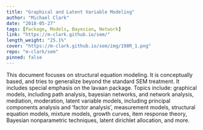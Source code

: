 ```yaml
---
title: "Graphical and Latent Variable Modeling"
author: "Michael Clark"
date: "2018-05-27"
tags: [Package, Models, Bayesian, Network]
link: "https://m-clark.github.io/sem/"
length_weight: "25.1%"
cover: "https://m-clark.github.io/sem/img/198R_1.png"
repo: "m-clark/sem"
pinned: false
---
```


This document focuses on structural equation modeling. It is conceptually based, and tries to generalize beyond the standard SEM treatment. It includes special emphasis on the lavaan package. Topics include: graphical models, including path analysis, bayesian networks, and network analysis, mediation, moderation, latent variable models, including principal components analysis and ‘factor analysis’, measurement models, structural equation models, mixture models, growth curves, item response theory, Bayesian nonparametric techniques, latent dirichlet allocation, and more.
